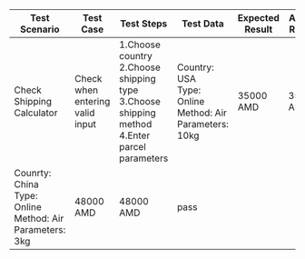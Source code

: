 
| Test Scenario | Test Case | Test Steps | Test Data | Expected Result | Actual Result | Status |
|--------------|-----------|-----------------------|---------------|---------------------|------------------|---------|
| Check Shipping Calculator | Check when entering valid input|  1.Choose country<br> 2.Choose shipping type<br> 3.Choose shipping method <br> 4.Enter parcel parameters| Country: USA <br> Type: Online <br> Method: Air <br> Parameters: 10kg | 35000 AMD | 35000 AMD | pass |
Counrty: China <br> Type: Online <br> Method: Air <br> Parameters: 3kg <br> | 48000 AMD | 48000 AMD | pass | 
